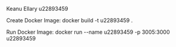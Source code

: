 Keanu Ellary u22893459

Create Docker Image:
docker build -t u22893459 .

Run Docker Image:
docker run --name u22893459 -p 3005:3000 u22893459